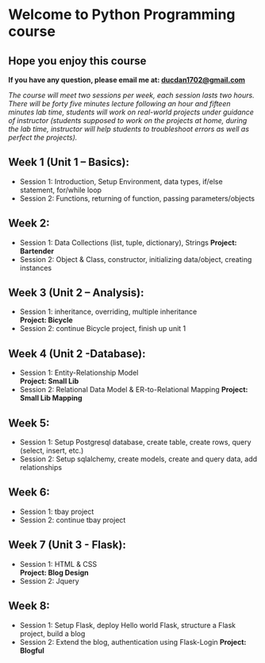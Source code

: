 # Welcome to Python Programming course
## Hope you enjoy this course
<b> If you have any question, please email me at: ducdan1702@gmail.com </b>

<i> The course will meet two sessions per week, each session lasts two hours. There will be forty five minutes lecture following an hour and fifteen minutes lab time, students will work on real-world projects under guidance of instructor (students supposed to work on the projects at home, during the lab time, instructor will help students to troubleshoot errors as well as perfect the projects). </i>
## Week 1 (Unit 1 – Basics):
* Session 1: Introduction, Setup Environment, data types, if/else statement, for/while loop
* Session 2: Functions, returning of function, passing parameters/objects </br>
## Week 2:
* Session 1: Data Collections (list, tuple, dictionary), Strings
<b> Project: Bartender </b>
* Session 2:  Object & Class, constructor, initializing data/object, creating instances</br>
## Week 3 (Unit 2 – Analysis):
* Session 1: inheritance, overriding, multiple inheritance </br>
<b> Project: Bicycle </b>
* Session 2: continue Bicycle project, finish up unit 1
## Week 4 (Unit 2 -Database):
* Session 1: Entity-Relationship Model </br>
<b> Project: Small Lib </b>
* Session 2: Relational Data Model & ER-to-Relational Mapping
<b> Project: Small Lib Mapping </b>
## Week 5:
* Session 1: Setup Postgresql database, create table, create rows, query (select, insert, etc.) </br>
* Session 2: Setup sqlalchemy, create models, create and query data, add relationships
## Week 6:
* Session 1: tbay project </br>
* Session 2: continue tbay project
## Week 7 (Unit 3 - Flask):
* Session 1: HTML & CSS </br>
<b> Project: Blog Design </b>
* Session 2: Jquery
## Week 8:
* Session 1: Setup Flask, deploy Hello world Flask, structure a Flask project, build a blog </br>
* Session 2: Extend the blog, authentication using Flask-Login
<b> Project: Blogful </b>

